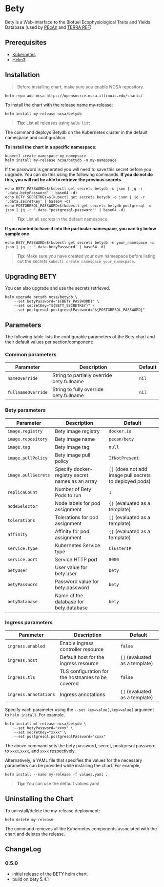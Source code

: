 # Bety
Bety is a Web-interface to the Biofuel Ecophysiological Traits and Yields Database (used by [PEcAn](https://pecanproject.github.io/) and [TERRA REF](https://terraref.org/))

## Prerequisites
- [Kubernetes](https://kubernetes.io/)
- [Helm3](https://helm.sh/)

## Installation

> Before installing chart, make sure you enable NCSA repository.

```
helm repo add ncsa https://opensource.ncsa.illinois.edu/charts/
```

To install the chart with the release name my-release:

```
helm install my-release ncsa/betydb
```
> **Tip**: List all releases using `helm list`

The command deploys Betydb on the Kubernetes cluster in the default namespace and configuration.

**To install the chart in a specific namespace:**

```
kubectl create namespace my-namepsace
helm install my-release ncsa/betydb -n my-namepsace
```

If the password is generated you will need to save this secret before you upgrade. You can do this using the following commands. **If you do not do this, you will not be able to retrieve the previous secrets**.

```
echo BETY_PASSWORD=$(kubectl get secrets betydb -o json | jq -r '.data.betyPassword' | base64 -d)
echo BETY_SECRETKEY=$(kubectl get secrets betydb -o json | jq -r '.data.secretKey' | base64 -d)
echo POSTGRESQL_PASSWORD=$(kubectl get secrets betydb-postgresql -o json | jq -r '.data."postgresql-password"' | base64 -d)
```
> **Tip**: List all secrets in the default namespace

**If you wanted to have it into the particular namespace, you can try below sample one**

```
echo BETY_PASSWORD=$(kubectl get secrets betydb -n your_namespace -o json | jq -r '.data.betyPassword' | base64 -d)
```

> **Tip**: Make sure you have created your own namespace before listing out the secrets ```kubectl create namespace your_namespace```.

## Upgrading BETY

You can also upgrade and use the secrets retrieved.

```
helm upgrade betydb ncsa/betydb \
    --set betyPassword="${BETY_PASSWORD}" \
    --set secretKey="${BETY_SECRETKEY}" \
    --set postgresql.postgresqlPassword="${POSTGRESQL_PASSWORD}"
```

## Parameters
The following table lists the configurable parameters of the Bety chart and their default values per section/component:

### Common parameters

| Parameter                 | Description                                                              | Default                                                 |
|---------------------------|--------------------------------------------------------------------------|---------------------------------------------------------|
| `nameOverride`            | String to partially override bety.fullname                               | `nil`                                                   |
| `fullnameOverride`        | String to fully override bety.fullname                                   | `nil`                                                   |

### Bety parameters

| Parameter                 | Description                                                                              | Default                                                 |
|---------------------------|------------------------------------------------------------------------------------------|---------------------------------------------------------|
| `image.registry`                     | Bety image registry                                                           | `docker.io`                                             |
| `image.repository`                   | Bety image name                                                               | `pecan/bety`                                            |
| `image.tag`                          | Bety image tag                                                                | `null`                                                  |
| `image.pullPolicy`                   | Bety image pull policy                                                        | `IfNotPresent`                                          |
| `image.pullSecrets`                  | Specify docker-registry secret names as an array                              | `[]` (does not add image pull secrets to deployed pods) |
| `replicaCount`                       | Number of Bety Pods to run                                                    | `1`                                                     |
| `nodeSelector`                       | Node labels for pod assignment                                                | `{}` (evaluated as a template)                          |
| `tolerations`                        | Tolerations for pod assignment                                                | `[]` (evaluated as a template)                          |
| `affinity`                           | Affinity for pod assignment                                                   | `{}` (evaluated as a template)                          |
| `service.type`                       | Kubernetes Service type                                                       | `ClusterIP`                                             |
| `service.port`                       | Service HTTP port                                                             | `8000`                                                    |
| `betyUser`                           | User value for bety.user                                                      | `bety`                                                  |
| `betyPassword`                       | Password value for bety.password                                              | `bety`                                                  |
| `betyDatabase`                       | Name of the database for bety.database                                        | `bety`                                                  |

### Ingress parameters

| Parameter                         | Description                                              | Default                        |
|-----------------------------------|----------------------------------------------------------|--------------------------------|
| `ingress.enabled`                 | Enable ingress controller resource                       | `false`                        |
| `ingress.host`                    | Default host for the ingress resource                    | `[]` (evaluated as a template) |
| `ingress.tls`                     | TLS configuration for the hostnames to be covered        | `false`                        |
| `ingress.annotations`             | Ingress annotations                                      | `[]` (evaluated as a template) |

Specify each parameter using the `--set key=value[,key=value]` argument to `helm install`. For example,
```
helm install mt-release ncsa/betydb \
    --set betyPassword="xxxx" \
    --set secretKey="xxxx" \
    --set postgresql.postgresqlPassword="xxxx"
```

The above command sets the bety password, secret, postgresql password to `xxxx`,`xxxx`, and `xxxx` respectively.

Alternatively, a YAML file that specifies the values for the necessary parameters can be provided while installing the chart. For example,

```
helm install --name my-release -f values.yaml .
```

> **Tip**: You can use the default values.yaml

## Uninstalling the Chart
To uninstall/delete the my-release deployment:

```
helm delete my-release
```

The command removes all the Kubernetes components associated with the chart and deletes the release.

## ChangeLog

### 0.5.0
- initial release of the BETY helm chart.
- build on bety 5.4.1
